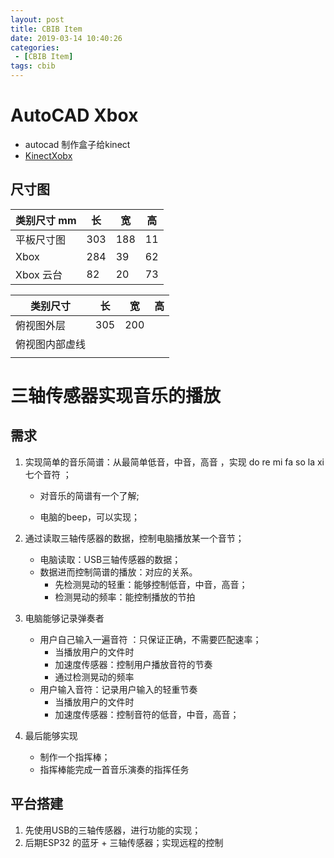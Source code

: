 ```yaml
---
layout: post
title: CBIB Item
date: 2019-03-14 10:40:26
categories: 
 - [CBIB Item]
tags: cbib
---
```




# AutoCAD Xbox

+ autocad 制作盒子给kinect
+ [KinectXobx](/document/cad/KinectXbox.dwg)

## 尺寸图

| 类别尺寸 mm | 长   | 宽   | 高   |
| ----------- | ---- | ---- | ---- |
| 平板尺寸图  | 303  | 188  | 11   |
| Xbox        | 284  | 39   | 62   |
| Xbox 云台   | 82   | 20   | 73   |

| 类别尺寸       | 长   | 宽   | 高   |
| -------------- | ---- | ---- | ---- |
| 俯视图外层     | 305  | 200  |      |
| 俯视图内部虚线 |      |      |      |
|                |      |      |      |

# 三轴传感器实现音乐的播放

## 需求

1. 实现简单的音乐简谱：从最简单低音，中音，高音 ，实现   do re mi fa so la xi 七个音符 ；

   + 对音乐的简谱有一个了解;

   + 电脑的beep，可以实现；

2. 通过读取三轴传感器的数据，控制电脑播放某一个音节；

   + 电脑读取：USB三轴传感器的数据；
   + 数据进而控制简谱的播放：对应的关系。
     + 先检测晃动的轻重：能够控制低音，中音，高音；
     + 检测晃动的频率：能控制播放的节拍

3. 电脑能够记录弹奏者

   + 用户自己输入一遍音符 ：只保证正确，不需要匹配速率；
     + 当播放用户的文件时
     + 加速度传感器：控制用户播放音符的节奏
     + 通过检测晃动的频率
   + 用户输入音符：记录用户输入的轻重节奏
     + 当播放用户的文件时
     + 加速度传感器：控制音符的低音，中音，高音；

4. 最后能够实现

   + 制作一个指挥棒；
   + 指挥棒能完成一首音乐演奏的指挥任务

## 平台搭建

1. 先使用USB的三轴传感器，进行功能的实现；
2. 后期ESP32 的蓝牙 + 三轴传感器；实现远程的控制